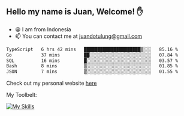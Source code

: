 ## Hello my name is Juan, Welcome! ✋

- 😀 I am from Indonesia
- 📫 You can contact me at juandotulung@gmail.com

<!--START_SECTION:waka-->

```txt
TypeScript   6 hrs 42 mins   █████████████████████▒░░░   85.16 %
Go           37 mins         ██░░░░░░░░░░░░░░░░░░░░░░░   07.84 %
SQL          16 mins         █░░░░░░░░░░░░░░░░░░░░░░░░   03.57 %
Bash         8 mins          ▒░░░░░░░░░░░░░░░░░░░░░░░░   01.85 %
JSON         7 mins          ▒░░░░░░░░░░░░░░░░░░░░░░░░   01.55 %
```

<!--END_SECTION:waka-->

Check out my personal website [here](https://juanchristian.com)

My Toolbelt:

[![My Skills](https://skillicons.dev/icons?i=go,js,ts,nodejs,react,nextjs,python,php,laravel,aws,bash,linux,postgres,mysql,redis,mongodb,docker)](https://skillicons.dev)

